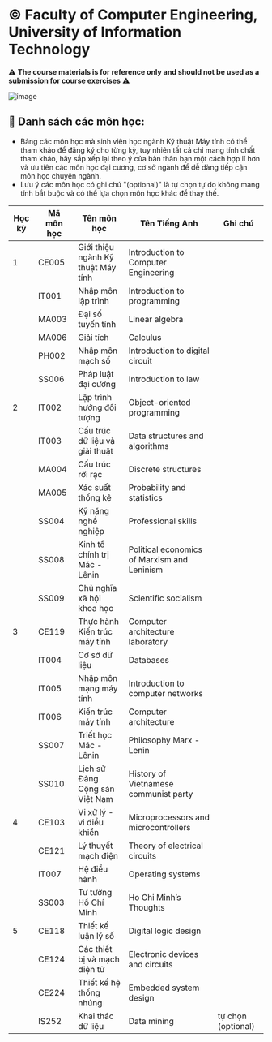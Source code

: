 # © Faculty of Computer Engineering, University of Information Technology 

⚠️ **The course materials is for reference only and should not be used as a submission for course exercises** ⚠️

![image](https://github.com/user-attachments/assets/dc62f24c-c300-4827-9b4e-2f1c75bfe4a5)

## 📆 Danh sách các môn học:
- Bảng các môn học mà sinh viên học ngành Kỹ thuật Máy tính có thể tham khảo để đăng ký cho từng kỳ, tuy nhiên tất cả chỉ mang tính chất tham khảo, hãy sắp xếp lại theo ý của bản thân bạn một cách hợp lí hơn và ưu tiên các môn học đại cương, cơ sở ngành để dễ dàng tiếp cận môn học chuyên ngành.
- Lưu ý các môn học có ghi chú "(optional)" là tự chọn tự do không mang tính bắt buộc và có thể lựa chọn môn học khác để thay thế.

<table>
  <thead>
    <tr>
      <th style="text-align: center;">Học kỳ</th>
      <th style="text-align: center;">Mã môn học</th>
      <th style="text-align: center;">Tên môn học</th>
      <th style="text-align: center;">Tên Tiếng Anh</th>
      <th style="text-align: center;">Ghi chú</th>
    </tr>
  </thead>
  <tbody>
    <tr>
      <td>1</td>
      <td>CE005</td>
      <td>Giới thiệu ngành Kỹ thuật Máy tính</td>
      <td>Introduction to Computer Engineering</td> 
      <td>
    </tr>
    <tr>
      <td></td>
      <td>IT001</td>
      <td>Nhập môn lập trình</td>
      <td>Introduction to programming</td> 
      <td>
    </tr>
    <tr>
      <td></td>
      <td>MA003</td>
      <td>Đại số tuyến tính</td>
      <td>Linear algebra</td>
      <td>
    </tr>
    <tr>
      <td></td>
      <td>MA006</td>
      <td>Giải tích</td>
      <td>Calculus</td>
      <td>
    </tr>
    <tr>
      <td></td>
      <td>PH002</td>
      <td>Nhập môn mạch số</td>
      <td>Introduction to digital circuit</td>
      <td>
    </tr>
    <tr>
      <td></td>
      <td>SS006</td>
      <td>Pháp luật đại cương</td>
      <td>Introduction to law</td>
      <td>
    </tr>
    <tr>
      <td>2</td>
      <td>IT002</td>
      <td>Lập trình hướng đối tượng</td>
      <td>Object-oriented programming</td>
      <td>
    </tr>
    <tr>
      <td></td>
      <td>IT003</td>
      <td>Cấu trúc dữ liệu và giải thuật</td>
      <td>Data structures and algorithms</td>
      <td> 
    </tr>
    <tr>
      <td></td>
      <td>MA004</td>
      <td>Cấu trúc rời rạc</td>
      <td>Discrete structures</td>
      <td>
    </tr>
    <tr>
      <td></td>
      <td>MA005</td>
      <td>Xác suất thống kê</td>
      <td>Probability and statistics</td>
      <td>
    </tr>
    <tr>
      <td></td>
      <td>SS004</td>
      <td>Kỹ năng nghề nghiệp</td>
      <td>Professional skills</td>
      <td>
    </tr>
    <tr>
      <td></td>
      <td>SS008</td>
      <td>Kinh tế chính trị Mác - Lênin</td>
      <td>Political economics of Marxism and Leninism</td>
      <td>
    </tr>
    <tr>
      <td></td>
      <td>SS009</td>
      <td>Chủ nghĩa xã hội khoa học</td>
      <td>Scientific socialism</td>
      <td>
    </tr>
    <tr>
      <td>3</td>
      <td>CE119</td>
      <td>Thực hành Kiến trúc máy tính</td>
      <td>Computer architecture laboratory</td>
      <td>
    </tr>
    <tr>
      <td></td>
      <td>IT004</td>
      <td>Cơ sở dữ liệu</td>
      <td>	Databases</td>
      <td>
    </tr>
    <tr>
      <td></td>
      <td>IT005</td>
      <td>Nhập môn mạng máy tính</td>
      <td>Introduction to computer networks</td>
      <td>
    </tr>
    <tr>
      <td></td>
      <td>IT006</td>
      <td>Kiến trúc máy tính</td>
      <td>Computer architecture</td>
      <td>
    </tr>
    <tr>
      <td></td>
      <td>SS007</td>
      <td>Triết học Mác - Lênin</td>
      <td>Philosophy Marx - Lenin</td>
      <td>
    </tr>
    <tr>
      <td></td>
      <td>SS010</td>
      <td>Lịch sử Đảng Cộng sản Việt Nam</td>
      <td>History of Vietnamese communist party</td>
      <td>
    </tr>
    <tr>
      <td>4</td>
      <td>CE103</td>
      <td>Vi xử lý - vi điều khiển</td>
      <td>Microprocessors and microcontrollers</td>
      <td>
    </tr>
    <tr>
      <td></td>
      <td>CE121</td>
      <td>Lý thuyết mạch điện</td>
      <td>Theory of electrical circuits</td>
      <td>
    </tr>
    <tr>
      <td></td>
      <td>IT007</td>
      <td>Hệ điều hành</td>
      <td>Operating systems</td>
      <td>
    </tr>
    <tr>
      <td></td>
      <td>SS003</td>
      <td>Tư tưởng Hồ Chí Minh</td>
      <td>Ho Chi Minh’s Thoughts</td>
      <td>
    </tr>
    <tr>
      <td>5</td>
      <td>CE118</td>
      <td>Thiết kế luận lý số</td>
      <td>Digital logic design</td>
      <td>
    </tr>
    <tr>
      <td></td>
      <td>CE124</td>
      <td>Các thiết bị và mạch điện tử</td>
      <td>Electronic devices and circuits</td>
      <td>
    </tr>
    <tr>
      <td></td>
      <td>CE224</td>
      <td>Thiết kế hệ thống nhúng</td>
      <td>Embedded system design</td>
      <td>
    </tr>
    <tr>
      <td></td>
      <td>IS252</td>
      <td>Khai thác dữ liệu</td>
      <td>Data mining</td>
      <td>tự chọn (optional)</td>
    </tr>

  </tbody>
</table>
